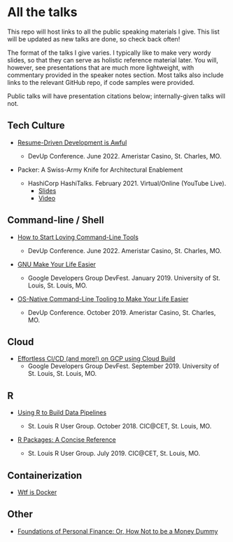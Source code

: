 All the talks
=============

This repo will host links to all the public speaking materials I give. This
list will be updated as new talks are done, so check back often!

The format of the talks I give varies. I typically like to make very wordy
slides, so that they can serve as holistic reference material later. You will,
however, see presentations that are much more lightweight, with commentary
provided in the speaker notes section. Most talks also include links to the
relevant GitHub repo, if code samples were provided.

Public talks will have presentation citations below; internally-given talks
will not.

Tech Culture
------------

* [Resume-Driven Development is Awful](https://docs.google.com/presentation/d/1KItR-zJCpVyEEefPthpgNCANHc9XE2xPTuf69UykePM/edit?usp=sharing)
  * DevUp Conference. June 2022. Ameristar Casino, St. Charles, MO.

* Packer: A Swiss-Army Knife for Architectural Enablement
  * HashiCorp HashiTalks. February 2021. Virtual/Online (YouTube Live).
    * [Slides](https://docs.google.com/presentation/d/10peaR09nS8101EiPlHUw425uZzg_hNvduWGKXt2Iksk/edit?usp=sharing)
    * [Video](https://www.youtube.com/watch?v=9DZcCQmXy9g&list=PL81sUbsFNc5ZfswcAV3KS0WFQmAYULkbq&index=62)

Command-line / Shell
--------------------

* [How to Start Loving Command-Line Tools](https://docs.google.com/presentation/d/1sla7hVAgWcHsfwp4HkgEG9XoyliAN61_y4xiPO3y5S0/edit?usp=sharing)
  * DevUp Conference. June 2022. Ameristar Casino, St. Charles, MO.

* [GNU Make Your Life Easier](https://docs.google.com/presentation/d/1MvAzXDSBHXC4DIwSOPNIO3Hs3mbfVqgLxYjtG-9_1lA/edit?usp=sharing)
  * Google Developers Group DevFest. January 2019. University of St. Louis, St. Louis, MO.

* [OS-Native Command-Line Tooling to Make Your Life Easier](https://docs.google.com/presentation/d/1sla7hVAgWcHsfwp4HkgEG9XoyliAN61_y4xiPO3y5S0/edit?usp=sharing)
  * DevUp Conference. October 2019. Ameristar Casino, St. Charles, MO.

Cloud
-----

* [Effortless CI/CD (and more!) on GCP using Cloud Build](https://docs.google.com/presentation/d/17RrlrgjjyF3RMFPMHuNwrz62c4UZ_nNjXUWXpcoky84/edit?usp=sharing)
  * Google Developers Group DevFest. September 2019. University of St. Louis, St. Louis, MO.

R
---

* [Using R to Build Data Pipelines](https://docs.google.com/presentation/d/1E94DBeyrVbS0L1gEjgi8UwGiA0Hla91jjpWb4CI1L_8/edit?usp=sharing)
  * St. Louis R User Group. October 2018. CIC@CET, St. Louis, MO.

* [R Packages: A Concise Reference](https://docs.google.com/presentation/d/1Y6KmN16cZoBc28FBvph4r-BJiJl1APIW9vLxrrq6Nj8/edit?usp=sharing)
  * St. Louis R User Group. July 2019. CIC@CET, St. Louis, MO.

Containerization
----------------

* [Wtf is Docker](https://docs.google.com/presentation/d/1j5jyouWdkncGc15aM1LeklVP2DKgoCO19UvoU8Ds_1g/edit?usp=sharing)

Other
-----

* [Foundations of Personal Finance: Or, How Not to be a Money Dummy](https://docs.google.com/presentation/d/1xDVWqpCf8r17-jjq9bIJRZtBQvPZWFAwB7unrtrz7sI/edit?usp=sharing)
